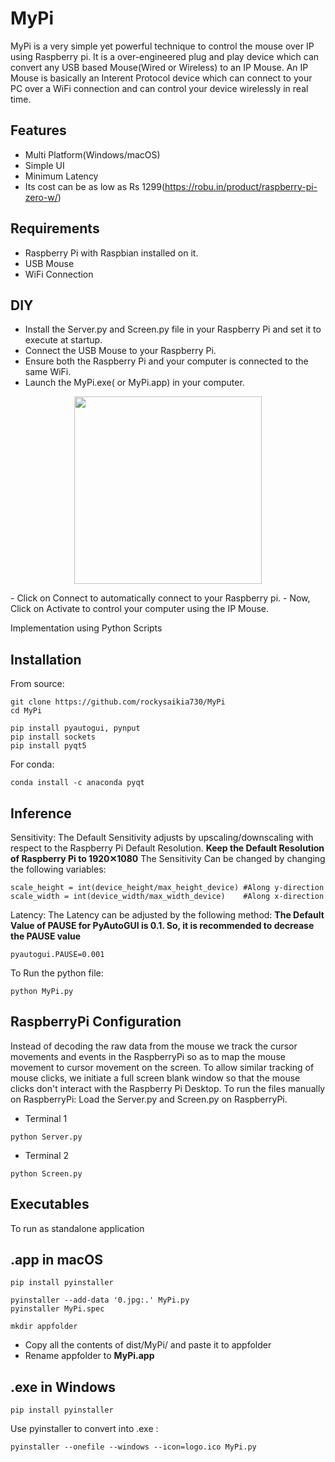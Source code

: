 # MyPi
MyPi is a very simple yet powerful technique to control the mouse over IP using Raspberry pi. It is a over-engineered plug and play device which can convert any USB based Mouse(Wired or Wireless) to an IP Mouse. An IP Mouse is basically an Interent Protocol device which can connect to your PC over a WiFi connection and can control your device wirelessly in real time.

## Features
- Multi Platform(Windows/macOS) 
- Simple UI 
- Minimum Latency
- Its cost can be as low as Rs 1299(https://robu.in/product/raspberry-pi-zero-w/)

## Requirements
- Raspberry Pi with Raspbian installed on it.
- USB Mouse
- WiFi Connection

## DIY
* Install the Server.py and Screen.py file in your Raspberry Pi and set it to execute at startup. 
* Connect the USB Mouse to your Raspberry Pi.
* Ensure both the Raspberry Pi and your computer is connected to the same WiFi.
* Launch the MyPi.exe( or MyPi.app) in your computer.
<p align="center">
<img src='img/window.png' height=300>
 </p>
- Click on Connect to automatically connect to your Raspberry pi.
- Now, Click on Activate to control your computer using the IP Mouse.

Implementation using Python Scripts

## Installation
From source:
```
git clone https://github.com/rockysaikia730/MyPi
cd MyPi
```
```
pip install pyautogui, pynput
pip install sockets
pip install pyqt5
```
For conda:
```
conda install -c anaconda pyqt
```
## Inference

Sensitivity: The Default Sensitivity adjusts by upscaling/downscaling with respect to the Raspberry Pi Default Resolution.
**Keep the Default Resolution of Raspberry Pi to 1920✕1080**
The Sensitivity Can be changed by changing the following variables:
```
scale_height = int(device_height/max_height_device) #Along y-direction
scale_width = int(device_width/max_width_device)    #Along x-direction
```

Latency: The Latency can be adjusted by the following method:
**The Default Value of PAUSE for PyAutoGUI is 0.1. So, it is recommended to decrease the PAUSE value**
```
pyautogui.PAUSE=0.001
```
To Run the python file:
```
python MyPi.py
```
## RaspberryPi Configuration

Instead of decoding the raw data from the mouse we track the cursor movements and events in the RaspberryPi so as to map the mouse movement to cursor movement on the screen. To allow similar tracking of mouse clicks, we initiate a full screen blank window so that the mouse clicks don't interact with the Raspberry Pi Desktop.
To run the files manually on RaspberryPi:
Load the Server.py and Screen.py on RaspberryPi. 
- Terminal 1
```
python Server.py 
```
- Terminal 2
```
python Screen.py
```

## Executables
To run as standalone application
## .app in macOS
```
pip install pyinstaller
```
```
pyinstaller --add-data '0.jpg:.' MyPi.py
pyinstaller MyPi.spec
```
```
mkdir appfolder
```
* Copy all the contents of dist/MyPi/ and paste it to appfolder
* Rename appfolder to **MyPi.app**

## .exe in Windows
```
pip install pyinstaller
```
Use pyinstaller to convert into .exe :
```
pyinstaller --onefile --windows --icon=logo.ico MyPi.py
```
